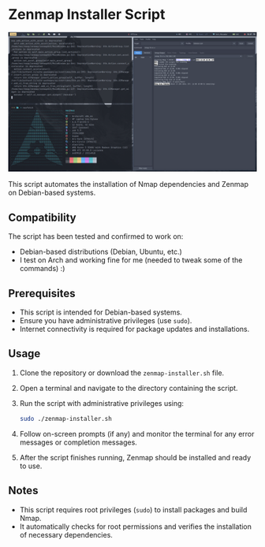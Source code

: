 # Zenmap Installer Script

![Zenmap Logo](image.png)

This script automates the installation of Nmap dependencies and Zenmap on Debian-based systems.


## Compatibility

The script has been tested and confirmed to work on:

- Debian-based distributions (Debian, Ubuntu, etc.)
- I test on Arch and working fine for me (needed to tweak some of the commands) :)

## Prerequisites

- This script is intended for Debian-based systems.
- Ensure you have administrative privileges (use `sudo`).
- Internet connectivity is required for package updates and installations.

## Usage

1. Clone the repository or download the `zenmap-installer.sh` file.
2. Open a terminal and navigate to the directory containing the script.
3. Run the script with administrative privileges using:

    ```bash
    sudo ./zenmap-installer.sh
    ```

4. Follow on-screen prompts (if any) and monitor the terminal for any error messages or completion messages.
5. After the script finishes running, Zenmap should be installed and ready to use.

## Notes

- This script requires root privileges (`sudo`) to install packages and build Nmap.
- It automatically checks for root permissions and verifies the installation of necessary dependencies.
